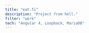 ```yaml
---
title: "eat.fi"
description: "Project from hell."
filter: "work"
tech: "Angular 4, Loopback, MariaDB"
---
```


